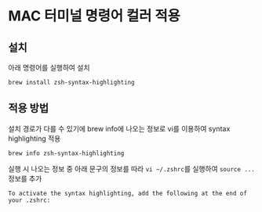 # MAC 터미널 명령어 컬러 적용

## 설치
아래 명령어를 실행하여 설치
```
brew install zsh-syntax-highlighting
```

## 적용 방법
설치 경로가 다를 수 있기에 brew info에 나오는 정보로 vi를 이용하여 syntax highlighting 적용
```
brew info zsh-syntax-highlighting
```

실행 시 나오는 정보 중 아래 문구의 정보를 따라 `vi ~/.zshrc`를 실행하여 `source ...` 정보를 추가

```
To activate the syntax highlighting, add the following at the end of your .zshrc:
```
